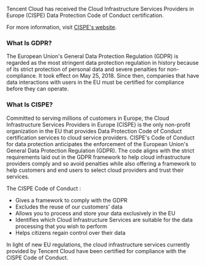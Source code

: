 

Tencent Cloud has received the Cloud Infrastructure Services Providers in Europe (CISPE) Data Protection Code of Conduct certification.

For more information, visit [CISPE\'s website](https://cispe.cloud/publicregister/).

### What Is GDPR?

The European Union\'s General Data Protection Regulation (GDPR) is regarded as the most stringent data protection regulation in history because of its strict protection of personal data and severe penalties for non-compliance. It took effect on May 25, 2018. Since then, companies that have data interactions with users in the EU must be certified for compliance before they can operate.

### What Is CISPE?

Committed to serving millions of customers in Europe, the Cloud Infrastructure Services Providers in Europe (CISPE) is the only non-profit organization in the EU that provides Data Protection Code of Conduct certification services to cloud service providers. CISPE\'s Code of Conduct for data protection anticipates the enforcement of the European Union\'s General Data Protection Regulation (GDPR). The code aligns with the strict requirements laid out in the GDPR framework to help cloud infrastructure providers comply and so avoid penalties while also offering a framework to help customers and end users to select cloud providers and trust their services.

The CISPE Code of Conduct :

-   Gives a framework to comply with the GDPR
-   Excludes the reuse of our customers' data
-   Allows you to process and store your data exclusively in the EU
-   Identifies which Cloud Infrastructure Services are suitable for the data processing that you wish to perform
-   Helps citizens regain control over their data

In light of new EU regulations, the cloud infrastructure services currently provided by Tencent Cloud have been certified for compliance with the CISPE Code of Conduct.
